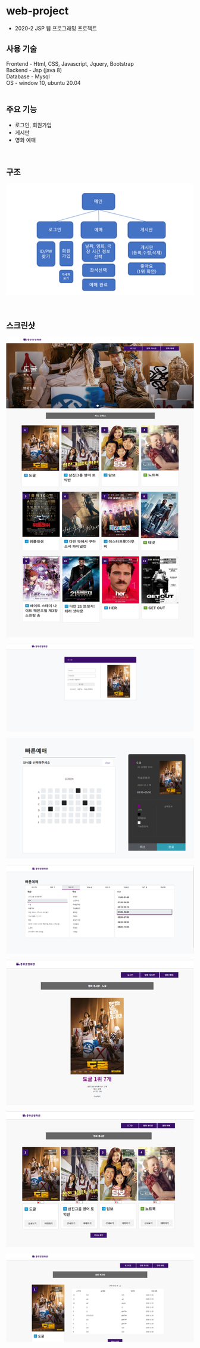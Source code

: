 # web-project
* 2020-2 JSP 웹 프로그래밍 프로젝트
     
## 사용 기술
Frontend - Html, CSS, Javascript, Jquery, Bootstrap   
Backend - Jsp (java 8)   
Database - Mysql   
OS - window 10, ubuntu 20.04   
<br/>
## 주요 기능
- 로그인, 회원가입   
- 게시판   
- 영화 예매   
<br/> 

## 구조
<p align="center">
  <img src="/WebContent/assets/img/structure.png" width="600" height="300"/> 
</p><br/>

## 스크린샷
![screenshot](./WebContent/assets/img/screenshot0.png) 

![screenshot](./WebContent/assets/img/screenshot2.PNG)

![screenshot](./WebContent/assets/img/screenshot6.png)

![screenshot](./WebContent/assets/img/screenshot3.PNG)

![screenshot](./WebContent/assets/img/5.png)

![screenshot](./WebContent/assets/img/screenshot7.png)

![screenshot](./WebContent/assets/img/screenshot4.PNG)

